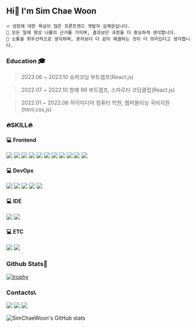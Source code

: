 <h2>Hi👋 I'm Sim Chae Woon</h2>

```
🔥 성장에 대한 욕심이 많은 프론트엔드 개발자 심채운입니다.
📌 모든 일에 항상 나름의 근거를 가지며, 결과보단 과정을 더 중요하게 생각합니다.
🚀 소통을 최우선적으로 생각하며, 혼자보다 다 같이 해결하는 것이 더 의미있다고 생각합니다.
```

### Education 🎓

> 2023.06 ~ 2023.10 슈퍼코딩 부트캠프(React.js)

> 2022.07 ~ 2022.10 항해 99 부트캠프, 스파르타 코딩클럽(React.js)

> 2022.01 ~ 2022.06 하이미디어 컴퓨터 학원, 웹퍼블리싱 국비지원(html,css,js)

<h3>🔥SKILL🔥</h3>
<h4>💻 Frontend</h4>
<p>
  <img src="https://img.shields.io/badge/JavaScript-F7DF1E?style=flat-square&logo=JavaScript&logoColor=black">
  <img src="https://img.shields.io/badge/TypeScript-3178C6?style=flat-square&logo=TypeScript&logoColor=black">
  <img src="https://img.shields.io/badge/React-61DAFB?style=flat-square&logo=React&logoColor=black">
  <img src="https://img.shields.io/badge/Redux-764ABC?style=flat-square&logo=Redux&logoColor=white">
  <img src="https://img.shields.io/badge/recoil-3578E5?style=flat-square&logo=recoil&logoColor=white">
  <img src="https://img.shields.io/badge/React Query-FF4154?style=flat-square&logo=React Query&logoColor=white">
  <img src="https://img.shields.io/badge/Axios-5A29E4?style=flat-square&logo=Axios&logoColor=white">
  <img src="https://img.shields.io/badge/React Router-CA4245?style=flat-square&logo=React Router&logoColor=white">
  <img src="https://img.shields.io/badge/styled_components-DB7093?style=flat-square&logo=styled-components&logoColor=white">
  <img src="https://img.shields.io/badge/HTML5-E34F26?style=flat-square&logo=HTML5&logoColor=white">
  <img src="https://img.shields.io/badge/CSS3-1572B6?style=flat-square&logo=CSS3&logoColor=white">
  
</p>

<h4>💻 DevOps</h4>
<p>
  <img src="https://img.shields.io/badge/Amazon S3-569A31?style=flat-square&logo=Amazon S3&logoColor=white">
  <img src="https://img.shields.io/badge/Amazon CloudFront-E05243?style=flat-square">
  <img src="https://img.shields.io/badge/Amazon Route 53-F68536?style=flat-square">
  <img src="https://img.shields.io/badge/GitHub Actions-2088FF?style=flat-square&logo=GitHub Actions&logoColor=white">
  <img src="https://img.shields.io/badge/Vercel-000000?style=flat-square&logo=Vercel&logoColor=white">
</p>
<h4>💻 IDE</h4>
<p>
  <img src="https://img.shields.io/badge/Visual Studio Code-007ACC?style=flat-square&logo=Visual Studio Code&logoColor=white">
  <img src="https://img.shields.io/badge/Figma-F24E1E?style=flat-square&logo=Figma&logoColor=white">
</p>
<h4>💻 ETC</h4>
<p>
  <img src="https://img.shields.io/badge/Notion-000000?style=flat-square&logo=Notion&logoColor=white">
  <img src="https://img.shields.io/badge/Slack-4A154B?style=flat-square&logo=Slack&logoColor=white">
</p>

<h3>Github Stats🌟</h3>

[![trophy](https://github-profile-trophy.vercel.app/?username=Sim0321&margin-w=15&margin-h=15&theme=onedark)](https://github.com/ryo-ma/github-profile-trophy)

<h3>Contacts📞</h3>
<div>
  <a href="mailto:dev.0doogadooga@gmail.com"><img src="https://img.shields.io/badge/dev.0doogadooga@gmail.com-EA4335?style=flat-square&logo=Gmail&logoColor=white"></a>
  <a href="https://www.notion.so/4bc029b489ea46e1a3ccedbbc6ad19f8?pvs=4"><img src="https://img.shields.io/badge/Notion-000000?style=flat-square&logo=Notion&logoColor=white"></a>
  <a href="https://velog.io/@scw0604"><img src="https://img.shields.io/badge/velog-20C997?style=flat-square&logo=velog&logoColor=white"></a>
</div>

![SimChaeWoon's GitHub stats](https://github-readme-stats.vercel.app/api?username=Sim0321&show_icons=true&theme=radical)
